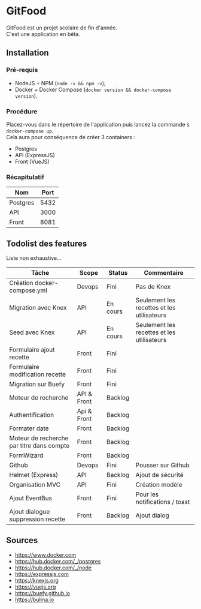 # GitFood

GitFood est un projet scolaire de fin d'année.  
C'est une application en béta.

## Installation

### Pré-requis

- NodeJS + NPM  (`node -v && npm -v`);
- Docker + Docker Compose (`docker version && docker-compose version`).

### Procédure

Placez-vous dans le répertoire de l'application puis lancez la commande `$ docker-compose up`.  
Cela aura pour conséquence de créer 3 containers :

- Postgres
- API (ExpressJS)
- Front (VueJS)

### Récapitulatif

| Nom | Port |
| --- | ---- |
| Postgres | 5432 |
| API | 3000 |
| Front | 8081 |

## Todolist des features

Liste non exhaustive...

| Tâche | Scope | Status | Commentaire |
| ----- | ----- | ------ | ----------- |
| Création docker-compose.yml | Devops | Fini | Pas de Knex |
| Migration avec Knex | API | En cours | Seulement les recettes et les utilisateurs|
| Seed avec Knex | API | En cours | Seulement les recettes et les utilisateurs |
| Formulaire ajout recette | Front | Fini | |
| Formulaire modification recette | Front | Fini | |
| Migration sur Buefy | Front | Fini | |
| Moteur de recherche | API & Front | Backlog | |
| Authentification | Api & Front | Backlog | |
| Formater date | Front | Backlog | |
| Moteur de recherche par titre dans compte | Front | Backlog | |
| FormWizard | Front | Backlog | |
| Github | Devops | Fini | Pousser sur Github |
| Helmet (Express) | API | Backlog | Ajout de sécurité |
| Organisation MVC | API | Fini | Création modèle |
| Ajout EventBus | Front | Fini | Pour les notifications / toast |
| Ajout dialogue suppression recette | Front | Backlog | Ajout dialog |

## Sources

- https://www.docker.com
- https://hub.docker.com/_/postgres
- https://hub.docker.com/_/node
- https://expressjs.com
- https://knexjs.org
- https://vuejs.org
- https://buefy.github.io
- https://bulma.io